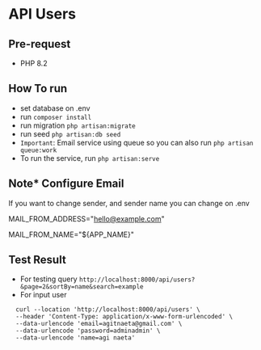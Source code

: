 # API Users 

## Pre-request
- PHP 8.2 

## How To run 
- set database on .env 
- run `composer install`
- run migration `php artisan:migrate`
- run seed `php artisan:db seed`
- `Important`: Email service using queue so you can also run `php artisan queue:work`
- To run the service, run `php artisan:serve`

## Note* Configure Email 
If you want to change sender, and sender name you can change on .env

MAIL_FROM_ADDRESS="hello@example.com"

MAIL_FROM_NAME="${APP_NAME}"


## Test Result 
- For testing query `http://localhost:8000/api/users?&page=2&sortBy=name&search=example`
- For input user
```
  curl --location 'http://localhost:8000/api/users' \
  --header 'Content-Type: application/x-www-form-urlencoded' \
  --data-urlencode 'email=agitnaeta@gmail.com' \
  --data-urlencode 'password=adminadmin' \
  --data-urlencode 'name=agi naeta'
